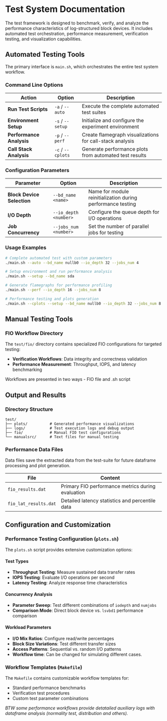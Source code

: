 # Test System Documentation

The test framework is designed to benchmark, verify, and analyze the performance characteristics of log-structured block devices. It includes automated test orchestration, performance measurement, verification testing, and visualization capabilities.

## Automated Testing Tools

The primary interface is `main.sh`, which orchestrates the entire test system workflow.

### Command Line Options

| Action | Option | Description |
|--------|--------|-------------|
| **Run Test Scripts** | `-a` / `--auto` | Execute the complete automated test suites |
| **Environment Setup** | `-s` / `--setup` | Initialize and configure the experiment environment |
| **Performance Analysis** | `-p` / `--perf` | Create flamegraph visualizations for call-stack analysis |
| **Call Stack Analysis** | `-c` / `--cplots` | Generate performance plots from automated test results |

### Configuration Parameters

| Parameter | Option | Description |
|-----------|--------|-------------|
| **Block Device Selection** | `--bd_name <name>` | Name for module reinitialization during performance testing |
| **I/O Depth** | `--io_depth <number>` | Configure the queue depth for I/O operations |
| **Job Concurrency** | `--jobs_num <number>` | Set the number of parallel jobs for testing |

### Usage Examples

```bash
# Complete automated test with custom parameters
./main.sh --auto --bd_name nullb0 --io_depth 32 --jobs_num 4

# Setup environment and run performance analysis
./main.sh --setup --bd_name sda

# Generate flamegraphs for performance profiling
./main.sh --perf --io_depth 16 --jobs_num 8

# Performance testing and plots generation
./main.sh --cplots --setup --bd_name nullb0 --io_depth 32 --jobs_num 8

```

## Manual Testing Tools

### FIO Workflow Directory

The `test/fio/` directory contains specialized FIO configurations for targeted testing:

- **Verification Workflows**: Data integrity and correctness validation
- **Performance Measurement**: Throughput, IOPS, and latency benchmarking

Workflows are presented in two ways - FIO file and .sh script

## Output and Results

### Directory Structure

```
test/
├── plots/          # Generated performance visualizations
├── logs/           # Test execution logs and debug output
├── fio/            # Manual FIO test configurations
└── manualsrc/      # Text files for manual testing
```

### Performance Data Files
Data files save the extracted data from the test-suite for future dataframe processing and plot generation.

| File | Content |
|------|---------|
| `fio_results.dat` | Primary FIO performance metrics during evaluation |
| `fio_lat_results.dat` | Detailed latency statistics and percentile data |

## Configuration and Customization

### Performance Testing Configuration (`plots.sh`)

The `plots.sh` script provides extensive customization options:

#### Test Types
- **Throughput Testing**: Measure sustained data transfer rates
- **IOPS Testing**: Evaluate I/O operations per second
- **Latency Testing**: Analyze response time characteristics

#### Concurrency Analysis
- **Parameter Sweep**: Test different combinations of `iodepth` and `numjobs`
- **Comparison Mode**: Direct block device vs. `lsvbd1` performance comparison

#### Workload Parameters
- **I/O Mix Ratios**: Configure read/write percentages
- **Block Size Variations**: Test different transfer sizes
- **Access Patterns**: Sequential vs. random I/O patterns
- **Workflow time**: Can be changed for simulating different cases.

### Workflow Templates (`Makefile`)

The `Makefile` contains customizable workflow templates for:
- Standard performance benchmarks
- Verification test procedures
- Custom test parameter combinations

*BTW some performance workflows provide detatailed auxiliary logs with dataframe analysis (normality test, distribution and others).*

